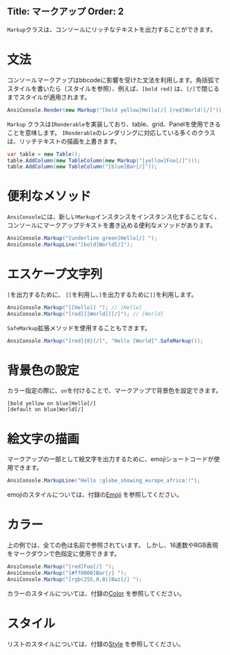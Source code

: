 Title: マークアップ
Order: 2
---

`Markup`クラスは、コンソールにリッチなテキストを出力することができます。

# 文法

コンソールマークアップはbbcodeに影響を受けた文法を利用します。角括弧でスタイルを書いたら（スタイルを参照）、例えば、`[bold red]`
は、`[/]`で閉じるまでスタイルが適用されます。

```csharp
AnsiConsole.Render(new Markup("[bold yellow]Hello[/] [red]World![/]"));
```

`Markup` クラスは`IRenderable`を実装しており、table、grid、Panelを使用できることを意味します。
`IRenderable`のレンダリングに対応している多くのクラスは、リッチテキストの描画を上書きます。

```csharp
var table = new Table();
table.AddColumn(new TableColumn(new Markup("[yellow]Foo[/]")));
table.AddColumn(new TableColumn("[blue]Bar[/]"));
```

# 便利なメソッド

`AnsiConsole`には、新しい`Markup`インスタンスをインスタンス化することなく、コンソールにマークアップテキストを書き込める便利なメソッドがあります。

```csharp
AnsiConsole.Markup("[underline green]Hello[/] ");
AnsiConsole.MarkupLine("[bold]World[/]");
```

# エスケープ文字列

`[`を出力するために、 `[[`を利用し、`]`を出力するために`]]`を利用します。

```csharp
AnsiConsole.Markup("[[Hello]] "); // [Hello]
AnsiConsole.Markup("[red][[World]][/]"); // [World]
```

`SafeMarkup`拡張メソッドを使用することもできます。

```csharp
AnsiConsole.Markup("[red]{0}[/]", "Hello [World]".SafeMarkup());
```

# 背景色の設定

カラー指定の際に、`on`を付けることで、マークアップで背景色を設定できます。

```
[bold yellow on blue]Hello[/]
[default on blue]World[/]
```

# 絵文字の描画

マークアップの一部として絵文字を出力するために、emojiショートコードが使用できます。

```csharp
AnsiConsole.MarkupLine("Hello :globe_showing_europe_africa:!");
```

emojiのスタイルについては、付録の[Emoji](./appendix/emojis) を参照してください。

# カラー

上の例では、全ての色は名前で参照されています。
しかし、16進数やRGB表現をマークダウンで色指定に使用できます。

```csharp
AnsiConsole.Markup("[red]Foo[/] ");
AnsiConsole.Markup("[#ff0000]Bar[/] ");
AnsiConsole.Markup("[rgb(255,0,0)]Baz[/] ");
```

カラーのスタイルについては、付録の[Color](./appendix/colors) を参照してください。

# スタイル

リストのスタイルについては、付録の[Style](./appendix/styles) を参照してください。